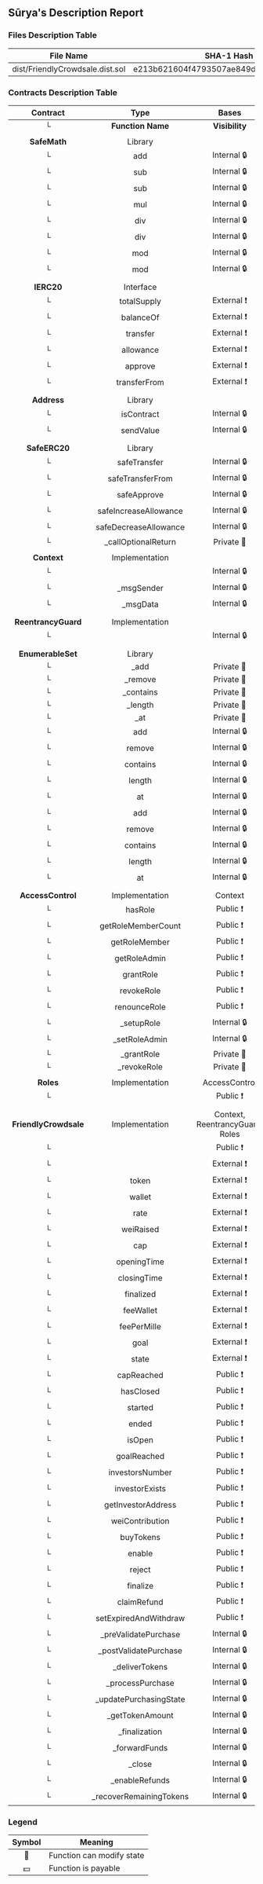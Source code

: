 ## Sūrya's Description Report

### Files Description Table


|  File Name  |  SHA-1 Hash  |
|-------------|--------------|
| dist/FriendlyCrowdsale.dist.sol | e213b621604f4793507ae849dbbc70ad395f6a8f |


### Contracts Description Table


|  Contract  |         Type        |       Bases      |                  |                 |
|:----------:|:-------------------:|:----------------:|:----------------:|:---------------:|
|     └      |  **Function Name**  |  **Visibility**  |  **Mutability**  |  **Modifiers**  |
||||||
| **SafeMath** | Library |  |||
| └ | add | Internal 🔒 |   | |
| └ | sub | Internal 🔒 |   | |
| └ | sub | Internal 🔒 |   | |
| └ | mul | Internal 🔒 |   | |
| └ | div | Internal 🔒 |   | |
| └ | div | Internal 🔒 |   | |
| └ | mod | Internal 🔒 |   | |
| └ | mod | Internal 🔒 |   | |
||||||
| **IERC20** | Interface |  |||
| └ | totalSupply | External ❗️ |   |NO❗️ |
| └ | balanceOf | External ❗️ |   |NO❗️ |
| └ | transfer | External ❗️ | 🛑  |NO❗️ |
| └ | allowance | External ❗️ |   |NO❗️ |
| └ | approve | External ❗️ | 🛑  |NO❗️ |
| └ | transferFrom | External ❗️ | 🛑  |NO❗️ |
||||||
| **Address** | Library |  |||
| └ | isContract | Internal 🔒 |   | |
| └ | sendValue | Internal 🔒 | 🛑  | |
||||||
| **SafeERC20** | Library |  |||
| └ | safeTransfer | Internal 🔒 | 🛑  | |
| └ | safeTransferFrom | Internal 🔒 | 🛑  | |
| └ | safeApprove | Internal 🔒 | 🛑  | |
| └ | safeIncreaseAllowance | Internal 🔒 | 🛑  | |
| └ | safeDecreaseAllowance | Internal 🔒 | 🛑  | |
| └ | _callOptionalReturn | Private 🔐 | 🛑  | |
||||||
| **Context** | Implementation |  |||
| └ | <Constructor> | Internal 🔒 | 🛑  | |
| └ | _msgSender | Internal 🔒 |   | |
| └ | _msgData | Internal 🔒 |   | |
||||||
| **ReentrancyGuard** | Implementation |  |||
| └ | <Constructor> | Internal 🔒 | 🛑  | |
||||||
| **EnumerableSet** | Library |  |||
| └ | _add | Private 🔐 | 🛑  | |
| └ | _remove | Private 🔐 | 🛑  | |
| └ | _contains | Private 🔐 |   | |
| └ | _length | Private 🔐 |   | |
| └ | _at | Private 🔐 |   | |
| └ | add | Internal 🔒 | 🛑  | |
| └ | remove | Internal 🔒 | 🛑  | |
| └ | contains | Internal 🔒 |   | |
| └ | length | Internal 🔒 |   | |
| └ | at | Internal 🔒 |   | |
| └ | add | Internal 🔒 | 🛑  | |
| └ | remove | Internal 🔒 | 🛑  | |
| └ | contains | Internal 🔒 |   | |
| └ | length | Internal 🔒 |   | |
| └ | at | Internal 🔒 |   | |
||||||
| **AccessControl** | Implementation | Context |||
| └ | hasRole | Public ❗️ |   |NO❗️ |
| └ | getRoleMemberCount | Public ❗️ |   |NO❗️ |
| └ | getRoleMember | Public ❗️ |   |NO❗️ |
| └ | getRoleAdmin | Public ❗️ |   |NO❗️ |
| └ | grantRole | Public ❗️ | 🛑  |NO❗️ |
| └ | revokeRole | Public ❗️ | 🛑  |NO❗️ |
| └ | renounceRole | Public ❗️ | 🛑  |NO❗️ |
| └ | _setupRole | Internal 🔒 | 🛑  | |
| └ | _setRoleAdmin | Internal 🔒 | 🛑  | |
| └ | _grantRole | Private 🔐 | 🛑  | |
| └ | _revokeRole | Private 🔐 | 🛑  | |
||||||
| **Roles** | Implementation | AccessControl |||
| └ | <Constructor> | Public ❗️ | 🛑  |NO❗️ |
||||||
| **FriendlyCrowdsale** | Implementation | Context, ReentrancyGuard, Roles |||
| └ | <Constructor> | Public ❗️ | 🛑  |NO❗️ |
| └ | <Receive Ether> | External ❗️ |  💵 |NO❗️ |
| └ | token | External ❗️ |   |NO❗️ |
| └ | wallet | External ❗️ |   |NO❗️ |
| └ | rate | External ❗️ |   |NO❗️ |
| └ | weiRaised | External ❗️ |   |NO❗️ |
| └ | cap | External ❗️ |   |NO❗️ |
| └ | openingTime | External ❗️ |   |NO❗️ |
| └ | closingTime | External ❗️ |   |NO❗️ |
| └ | finalized | External ❗️ |   |NO❗️ |
| └ | feeWallet | External ❗️ |   |NO❗️ |
| └ | feePerMille | External ❗️ |   |NO❗️ |
| └ | goal | External ❗️ |   |NO❗️ |
| └ | state | External ❗️ |   |NO❗️ |
| └ | capReached | Public ❗️ |   |NO❗️ |
| └ | hasClosed | Public ❗️ |   |NO❗️ |
| └ | started | Public ❗️ |   |NO❗️ |
| └ | ended | Public ❗️ |   |NO❗️ |
| └ | isOpen | Public ❗️ |   |NO❗️ |
| └ | goalReached | Public ❗️ |   |NO❗️ |
| └ | investorsNumber | Public ❗️ |   |NO❗️ |
| └ | investorExists | Public ❗️ |   |NO❗️ |
| └ | getInvestorAddress | Public ❗️ |   |NO❗️ |
| └ | weiContribution | Public ❗️ |   |NO❗️ |
| └ | buyTokens | Public ❗️ |  💵 | nonReentrant |
| └ | enable | Public ❗️ | 🛑  | onlyOperator |
| └ | reject | Public ❗️ | 🛑  | onlyOperator |
| └ | finalize | Public ❗️ | 🛑  |NO❗️ |
| └ | claimRefund | Public ❗️ | 🛑  |NO❗️ |
| └ | setExpiredAndWithdraw | Public ❗️ | 🛑  | onlyOperator |
| └ | _preValidatePurchase | Internal 🔒 |   | |
| └ | _postValidatePurchase | Internal 🔒 |   | |
| └ | _deliverTokens | Internal 🔒 | 🛑  | |
| └ | _processPurchase | Internal 🔒 | 🛑  | |
| └ | _updatePurchasingState | Internal 🔒 | 🛑  | |
| └ | _getTokenAmount | Internal 🔒 |   | |
| └ | _finalization | Internal 🔒 | 🛑  | |
| └ | _forwardFunds | Internal 🔒 | 🛑  | |
| └ | _close | Internal 🔒 | 🛑  | |
| └ | _enableRefunds | Internal 🔒 | 🛑  | |
| └ | _recoverRemainingTokens | Internal 🔒 | 🛑  | |


### Legend

|  Symbol  |  Meaning  |
|:--------:|-----------|
|    🛑    | Function can modify state |
|    💵    | Function is payable |
